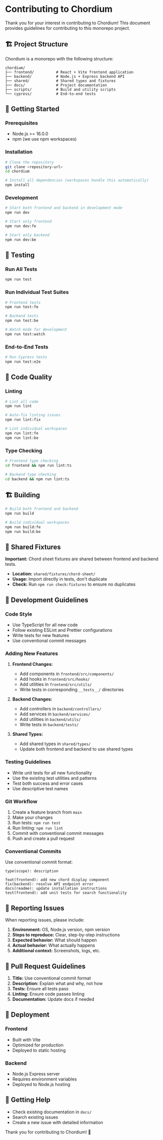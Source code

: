 # Contributing to Chordium

Thank you for your interest in contributing to Chordium! This document provides guidelines for contributing to this monorepo project.

## 🏗️ Project Structure

Chordium is a monorepo with the following structure:

```
chordium/
├── frontend/          # React + Vite frontend application
├── backend/           # Node.js + Express backend API
├── shared/            # Shared types and fixtures
├── docs/              # Project documentation
├── scripts/           # Build and utility scripts
└── cypress/           # End-to-end tests
```

## 🚀 Getting Started

### Prerequisites

- Node.js >= 16.0.0
- npm (we use npm workspaces)

### Installation

```bash
# Clone the repository
git clone <repository-url>
cd chordium

# Install all dependencies (workspaces handle this automatically)
npm install
```

### Development

```bash
# Start both frontend and backend in development mode
npm run dev

# Start only frontend
npm run dev:fe

# Start only backend
npm run dev:be
```

## 🧪 Testing

### Run All Tests
```bash
npm run test
```

### Run Individual Test Suites
```bash
# Frontend tests
npm run test:fe

# Backend tests
npm run test:be

# Watch mode for development
npm run test:watch
```

### End-to-End Tests
```bash
# Run Cypress tests
npm run test:e2e
```

## 🔧 Code Quality

### Linting
```bash
# Lint all code
npm run lint

# Auto-fix linting issues
npm run lint:fix

# Lint individual workspaces
npm run lint:fe
npm run lint:be
```

### Type Checking
```bash
# Frontend type checking
cd frontend && npm run lint:ts

# Backend type checking
cd backend && npm run lint:ts
```

## 🏗️ Building

```bash
# Build both frontend and backend
npm run build

# Build individual workspaces
npm run build:fe
npm run build:be
```

## 📁 Shared Fixtures

**Important:** Chord sheet fixtures are shared between frontend and backend tests.

- **Location:** `shared/fixtures/chord-sheet/`
- **Usage:** Import directly in tests, don't duplicate
- **Check:** Run `npm run check:fixtures` to ensure no duplicates

## 🎯 Development Guidelines

### Code Style

- Use TypeScript for all new code
- Follow existing ESLint and Prettier configurations
- Write tests for new features
- Use conventional commit messages

### Adding New Features

1. **Frontend Changes:**
   - Add components in `frontend/src/components/`
   - Add hooks in `frontend/src/hooks/`
   - Add utilities in `frontend/src/utils/`
   - Write tests in corresponding `__tests__/` directories

2. **Backend Changes:**
   - Add controllers in `backend/controllers/`
   - Add services in `backend/services/`
   - Add utilities in `backend/utils/`
   - Write tests in `backend/tests/`

3. **Shared Types:**
   - Add shared types in `shared/types/`
   - Update both frontend and backend to use shared types

### Testing Guidelines

- Write unit tests for all new functionality
- Use the existing test utilities and patterns
- Test both success and error cases
- Use descriptive test names

### Git Workflow

1. Create a feature branch from `main`
2. Make your changes
3. Run tests: `npm run test`
4. Run linting: `npm run lint`
5. Commit with conventional commit messages
6. Push and create a pull request

### Conventional Commits

Use conventional commit format:

```
type(scope): description

feat(frontend): add new chord display component
fix(backend): resolve API endpoint error
docs(readme): update installation instructions
test(frontend): add unit tests for search functionality
```

## 🐛 Reporting Issues

When reporting issues, please include:

1. **Environment:** OS, Node.js version, npm version
2. **Steps to reproduce:** Clear, step-by-step instructions
3. **Expected behavior:** What should happen
4. **Actual behavior:** What actually happens
5. **Additional context:** Screenshots, logs, etc.

## 📝 Pull Request Guidelines

1. **Title:** Use conventional commit format
2. **Description:** Explain what and why, not how
3. **Tests:** Ensure all tests pass
4. **Linting:** Ensure code passes linting
5. **Documentation:** Update docs if needed

## 🚀 Deployment

### Frontend
- Built with Vite
- Optimized for production
- Deployed to static hosting

### Backend
- Node.js Express server
- Requires environment variables
- Deployed to Node.js hosting

## 🤝 Getting Help

- Check existing documentation in `docs/`
- Search existing issues
- Create a new issue with detailed information

Thank you for contributing to Chordium! 🎸 